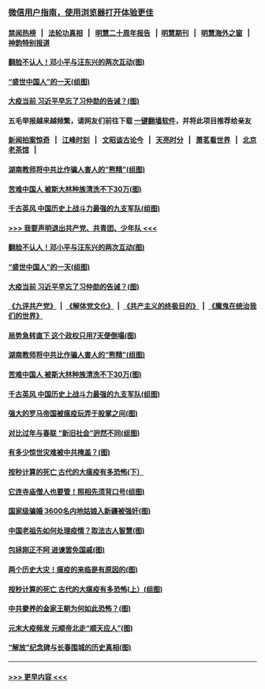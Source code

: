 ### [微信用户指南，使用浏览器打开体验更佳](https://github.com/gfw-breaker/banned-news1/blob/master/indexes/wechat-guide.md?t=0)
#### [禁闻热榜](热点新闻.md?t=0)  &nbsp;&nbsp;|&nbsp;&nbsp; [法轮功真相](https://github.com/gfw-breaker/truth/blob/master/README.md?t=0) &nbsp;&nbsp;|&nbsp;&nbsp; [明慧二十周年报告](https://github.com/gfw-breaker/mh-reports/blob/master/README.md?t=0) &nbsp;&nbsp;|&nbsp;&nbsp;[明慧期刊](https://github.com/gfw-breaker/mh-qikan) &nbsp;&nbsp;|&nbsp;&nbsp; [明慧海外之窗](https://github.com/gfw-breaker/mh-news/blob/master/README.md?t=0) &nbsp;&nbsp;|&nbsp;&nbsp; [神韵特别报道](https://github.com/gfw-breaker/mh-news/blob/master/shenyun.md?t=0)
#### [翻脸不认人！邓小平与汪东兴的两次互动(图)](../pages/p6/918612.md?t=02031502) 
#### [“盛世中国人”的一天(组图)](../pages/p6/921338.md?t=02031502) 
#### [大疫当前 习近平早忘了习仲勋的告诫？(图)](../pages/p6/921653.md?t=02031502) 
#### 五毛举报越来越频繁，请网友们前往下载 [一键翻墙软件](https://github.com/gfw-breaker/ssr-accounts)，并将此项目推荐给亲友
#### [新闻拍案惊奇](https://github.com/gfw-breaker/banned-news1/blob/master/pages/link4.md) &nbsp;&nbsp;|&nbsp;&nbsp; [江峰时刻](https://github.com/gfw-breaker/banned-news1/blob/master/pages/link4.md) &nbsp;&nbsp;|&nbsp;&nbsp; [文昭谈古论今](https://github.com/gfw-breaker/banned-news1/blob/master/pages/link4.md) &nbsp;&nbsp;|&nbsp;&nbsp; [天亮时分](https://github.com/gfw-breaker/banned-news1/blob/master/pages/link4.md) &nbsp;&nbsp;|&nbsp;&nbsp; [萧茗看世界](https://github.com/gfw-breaker/banned-news1/blob/master/pages/link4.md) &nbsp;&nbsp;|&nbsp;&nbsp; [北京老茶馆](https://github.com/gfw-breaker/banned-news1/blob/master/pages/link4.md) &nbsp;&nbsp;|&nbsp;&nbsp; 
#### [湖南教师将中共比作骗人害人的“熊精”(组图)](../pages/p6/921229.md?t=02031502) 
#### [苦难中国人 被斯大林种族清洗不下30万(图)](../pages/p6/921423.md?t=02031502) 
#### [千古英风 中国历史上战斗力最强的九支军队(组图)](../pages/p6/921555.md?t=02031502) 
#### [>>> 我要声明退出共产党、共青团、少年队 <<<](https://github.com/begood0513/goodnews/blob/master/quit/letter.md) 
#### [翻脸不认人！邓小平与汪东兴的两次互动(图)](../pages/p6/918612.md?t=02031502) 
#### [“盛世中国人”的一天(组图)](../pages/p6/921338.md?t=02031502) 
#### [大疫当前 习近平早忘了习仲勋的告诫？(图)](../pages/p6/921653.md?t=02031502) 
#### [《九评共产党》](https://github.com/begood0513/9ping.md/blob/master/README.md) &nbsp;|&nbsp; [《解体党文化》](../../../../jtdwh.md/blob/master/README.md)  &nbsp;|&nbsp; [《共产主义的终极目的》](../../../../gczydzjmd.md/blob/master/README.md) &nbsp;|&nbsp; [《魔鬼在统治我们的世界》](../../../../mgztzwmdsj.md/blob/master/README.md) 
#### [局势急转直下 这个政权只用7天便倒塌(图)](../pages/p6/921651.md?t=02031502) 
#### [湖南教师将中共比作骗人害人的“熊精”(组图)](../pages/p6/921229.md?t=02031502) 
#### [苦难中国人 被斯大林种族清洗不下30万(图)](../pages/p6/921423.md?t=02031502) 
#### [千古英风 中国历史上战斗力最强的九支军队(组图)](../pages/p6/921555.md?t=02031502) 
#### [强大的罗马帝国被瘟疫玩弄于股掌之间(图)](../pages/p6/921404.md?t=02031502) 
#### [对比过年与春联 “新旧社会”迥然不同(组图)](../pages/p6/921460.md?t=02031502) 
#### [有多少惊世灾难被中共掩盖？(图)](../pages/p6/921310.md?t=02031502) 
#### [按秒计算的死亡 古代的大瘟疫有多恐怖(下）](../pages/p6/921211.md?t=02031502) 
#### [它连寺庙僧人也要管！照相先须背口号(组图)](../pages/p6/920904.md?t=02031502) 
#### [国家级骗婚 3600名内地姑娘入新疆被强奸(图)](../pages/p6/921308.md?t=02031502) 
#### [中国老祖先如何处理疫情？取法古人智慧(图)](../pages/p6/921236.md?t=02031502) 
#### [包拯刚正不阿 进谏罢免国戚(图)](../pages/p6/921004.md?t=02031502) 
#### [两个历史大灾！瘟疫的来临是有原因的(图)](../pages/p6/920925.md?t=02031502) 
#### [按秒计算的死亡 古代的大瘟疫有多恐怖(上）(组图)](../pages/p6/919123.md?t=02031502) 
#### [中共豢养的金家王朝为何如此恐怖？(图)](../pages/p6/920841.md?t=02031502) 
#### [元末大疫频发 元顺帝北走“顺天应人”(图)](../pages/p6/921186.md?t=02031502) 
#### [“解放”纪念碑与长春围城的历史真相(图)](../pages/p6/920922.md?t=02031502) 

----
#### [ >>> 更早内容 <<< ](../indexes/p6-earlier.md)

